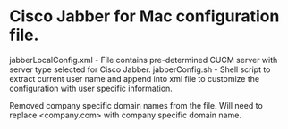 Cisco Jabber for Mac configuration file.
========================================
jabberLocalConfig.xml - File contains pre-determined CUCM server with server type selected for Cisco Jabber.
jabberConfig.sh - Shell script to extract current user name and append into xml file to customize the configuration with user specific information.

Removed company specific domain names from the file. Will need to replace <company.com> with company specific domain name.
